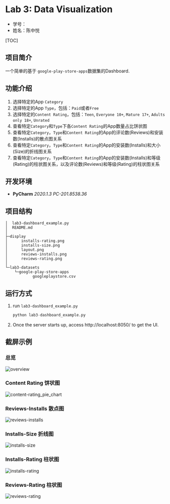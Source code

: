 # Lab 3: Data Visualization

* 学号：
* 姓名：陈中悦



[TOC]

## 项目简介

一个简单的基于 `google-play-store-apps`数据集的Dashboard.



## 功能介绍

1. 选择特定的App `Category`
2. 选择特定的App `Type`，包括：`Paid`或者`Free`
3. 选择特定的`Content Rating`，包括：`Teen`, `Everyone 10+`, `Mature 17+`, `Adults only 18+`, `Unrated`
4. 查看特定`Category`和`Type`下各`Content Rating`的App数量占比饼状图
5. 查看特定`Category`，`Type`和`Content Rating`的App的评论数(Reviews)和安装数(Installs)的散点图关系
6. 查看特定`Category`，`Type`和`Content Rating`的App的安装数(Installs)和大小(Size)的折线图关系
7. 查看特定`Category`，`Type`和`Content Rating`的App的安装数(Installs)和等级(Rating)的柱状图关系，以及评论数(Reviews)和等级(Rating)的柱状图关系



## 开发环境

* **PyCharm** *2020.1.3  PC-201.8538.36*



## 项目结构

```
│  lab3-dashboard_example.py
│  README.md
│
├─display
│      installs-rating.png
│      installs-size.png
│      layout.png
│      reviews-installs.png
│      reviews-rating.png
│
└─lab3-datasets
    └─google-play-store-apps
            googleplaystore.csv
```



## 运行方式

1. run `lab3-dashboard_example.py`

   ```python
   python lab3-dashboard_example.py
   ```

2. Once the server starts up, access http://localhost:8050/ to get the UI.

   

## 截屏示例

### 总览

![overview](display/overview.png)



### Content Rating 饼状图

![content-rating_pie_chart](display/content-rating_pie_chart.png)

### Reviews-Installs 散点图

![reviews-installs](display/reviews-installs.png)



### Installs-Size 折线图

![installs-size](display/installs-size.png)



### Installs-Rating 柱状图

![installs-rating](display/installs-rating.png)



### Reviews-Rating 柱状图

![reviews-rating](display/reviews-rating.png)